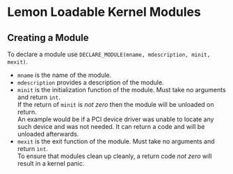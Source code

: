 # Lemon Loadable Kernel Modules

## Creating a Module
To declare a module use `DECLARE_MODULE(mname, mdescription, minit, mexit)`.

- `mname` is the name of the module.
- `mdescription` provides a description of the module.
- `minit` is the initialization function of the module. Must take no arguments and return `int`.\
If the return of `minit` is *not zero* then the module will be unloaded on return.\
An example would be if a PCI device driver was unable to locate any such device and was not needed. It can return a code and will be unloaded afterwards.
- `mexit` is the exit function of the module. Must take no arguments and return `int`. \
To ensure that modules clean up cleanly, a return code *not zero* will result in a kernel panic.